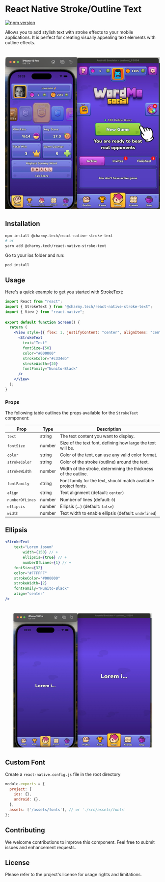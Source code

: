 # React Native Stroke/Outline Text

[![npm version](https://badge.fury.io/js/@charmy.tech%2Freact-native-stroke-text.svg)](https://badge.fury.io/js/@charmy.tech%2Freact-native-stroke-text)

Allows you to add stylish text with stroke effects to your mobile applications. It is perfect for creating visually appealing text elements with outline effects.

<h1 align="center">
  <img width="550" src="docs/example.jpeg"/>
</h1>


## Installation

```bash
npm install @charmy.tech/react-native-stroke-text
# or
yarn add @charmy.tech/react-native-stroke-text
```

Go to your ios folder and run:
```
pod install
```

## Usage
Here's a quick example to get you started with StrokeText:

```jsx
import React from "react";
import { StrokeText } from "@charmy.tech/react-native-stroke-text";
import { View } from "react-native";

export default function Screen() {
  return (
    <View style={{ flex: 1, justifyContent: "center", alignItems: "center" }}>
      <StrokeText
        text="Test"
        fontSize={50}
        color="#000000"
        strokeColor="#c334eb"
        strokeWidth={20}
        fontFamily="Nunito-Black"
      />
    </View>
  );
}

```

### Props

The following table outlines the props available for the `StrokeText` component:

| Prop            | Type   | Description                                                     |
|-----------------|--------|-----------------------------------------------------------------|
| `text`          | string | The text content you want to display.                           |
| `fontSize`      | number | Size of the text font, defining how large the text will be.     |
| `color`         | string | Color of the text, can use any valid color format.              |
| `strokeColor`   | string | Color of the stroke (outline) around the text.                  |
| `strokeWidth`   | number | Width of the stroke, determining the thickness of the outline.  |
| `fontFamily`    | string | Font family for the text, should match available project fonts. |
| `align`         | string | Text alignment (default: `center`)                              |
| `numberOfLines` | number | Number of lines (default: `0`)                                  |
| `ellipsis`      | number | Ellipsis (...) (default: `false`)                               |
| `width`         | number | Text width to enable ellipsis (default: `undefined`)            |


## Ellipsis

```jsx
<StrokeText
    text="Lorem ipsum"
        width={150} // +
        ellipsis={true} // +
        numberOfLines={1} // +
    fontSize={32}
    color="#FFFFFF"
    strokeColor="#000000"
    strokeWidth={2}
    fontFamily="Nunito-Black"
    align="center"
/>

```

<h1 align="center">
  <img width="450" src="docs/ellipsis.jpeg"/>
</h1>


## Custom Font
Create a `react-native.config.js` file in the root directory

```javascript
module.exports = {
  project: {
    ios: {},
    android: {},
  },
  assets: ['/assets/fonts'], // or './src/assets/fonts'
};
```


## Contributing
We welcome contributions to improve this component. Feel free to submit issues and enhancement requests.

## License
Please refer to the project's license for usage rights and limitations.
